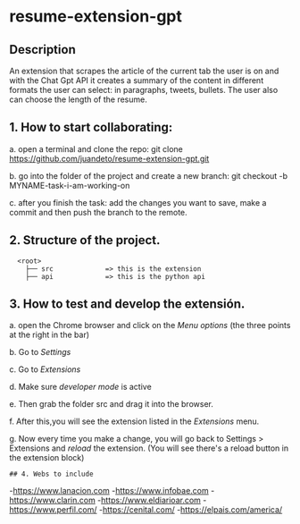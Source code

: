 # resume-extension-gpt

## Description

An extension that scrapes the article of the current tab the user is on and with the Chat Gpt API it creates a summary of the content in different formats the user can select: in paragraphs, tweets, bullets. The user also can choose the length of the resume.

## 1. How to start collaborating:
     
a. open a terminal and clone the repo: git clone https://github.com/juandeto/resume-extension-gpt.git
     
b. go into the folder of the project and create a new branch: git checkout -b MYNAME-task-i-am-working-on
     
c. after you finish the task: add the changes you want to save, make a commit and then push the branch to the remote.
     
  
 ## 2. Structure of the project.
 
      <root>
        ├── src             => this is the extension
        ├── api             => this is the python api
   
  ## 3. How to test and develop the extensión.
  
a. open the Chrome browser and click on the *Menu options* (the three points at the right in the bar)
      
b. Go to *Settings*
      
c. Go to *Extensions*
      
d. Make sure *developer mode* is active
      
e. Then grab the folder src and drag it into the browser.
      
f. After this,you will see the extension listed in the *Extensions* menu.
      
g. Now every time you make a change, you will go back to Settings > Extensions and *reload* the extension. (You will see there's a reload button in the extension block)
      
    ## 4. Webs to include
    
-https://www.lanacion.com
-https://www.infobae.com
-https://www.clarin.com
-https://www.eldiarioar.com
-https://www.perfil.com/
-https://cenital.com/
-https://elpais.com/america/
